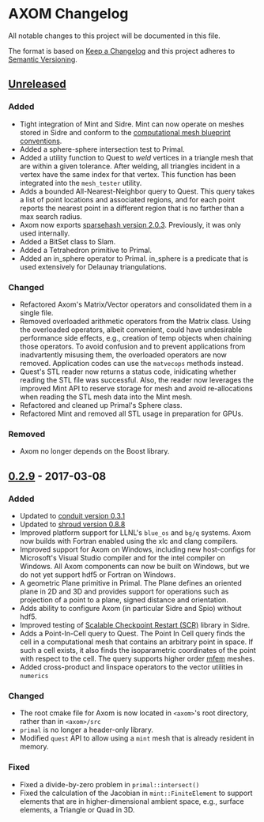 # AXOM Changelog
All notable changes to this project will be documented in this file.

The format is based on [Keep a Changelog](http://keepachangelog.com/en/1.0.0/)
and this project adheres to [Semantic Versioning](http://semver.org/spec/v2.0.0.html).

## [Unreleased]

### Added
- Tight integration of Mint and Sidre. Mint can now operate on meshes stored in
  Sidre and conform to the [computational mesh blueprint conventions](http://llnl-conduit.readthedocs.io/en/latest/blueprint.html).
- Added a sphere-sphere intersection test to Primal.
- Added a utility function to Quest to *weld* vertices in a triangle mesh that are within
  a given tolerance. After welding, all triangles incident in a vertex have the same
  index for that vertex. This function has been integrated into the ``mesh_tester`` utility.
- Adds a bounded All-Nearest-Neighbor query to Quest.  This query takes a list
  of point locations and associated regions, and for each point reports the nearest
  point in a different region that is no farther than a max search radius.
- Axom now exports [sparsehash version 2.0.3](https://github.com/sparsehash/sparsehash).
  Previously, it was only used internally.
- Added a BitSet class to Slam.
- Added a Tetrahedron primitive to Primal.
- Added an in_sphere operator to Primal.  in_sphere is a predicate that
  is used extensively for Delaunay triangulations.

### Changed
- Refactored Axom's Matrix/Vector operators and consolidated them in a single file.
- Removed overloaded arithmetic operators from the Matrix class. Using the overloaded operators,
  albeit convenient, could have undesirable performance side effects, e.g., creation of temp
  objects when chaining those operators. To avoid confusion and to prevent applications from
  inadvartently misusing them, the overloaded operators are now removed. Application codes can
  use the ``matvecops``  methods instead.
- Quest's STL reader now returns a status code, inidicating whether reading
  the STL file was successful. Also, the reader now leverages the improved
  Mint API to reserve storage for mesh and avoid re-allocations when reading
  the STL mesh data into the Mint mesh.
- Refactored and cleaned up Primal's Sphere class.
- Refactored Mint and removed all STL usage in preparation for GPUs.

### Removed
- Axom no longer depends on the Boost library.

## [0.2.9] - 2017-03-08

### Added
- Updated to [conduit version 0.3.1](https://github.com/LLNL/conduit/tree/v0.3.1)
- Updated to [shroud version 0.8.8](https://github.com/LLNL/shroud/tree/v0.8.0)
- Improved platform support for LLNL's ``blue_os`` and ``bg/q`` systems.
  Axom now builds with Fortran enabled using the xlc and clang compilers.
- Improved support for Axom on Windows, including new host-configs for
  Microsoft's Visual Studio compiler and for the intel compiler on Windows.
  All Axom components can now be built on Windows, but we do not yet support
  hdf5 or Fortran on Windows.
- A geometric Plane primitive in Primal. The Plane defines an oriented
  plane in 2D and 3D and provides support for operations such as projection of
  a point to a plane, signed distance and orientation.
- Adds ability to configure Axom (in particular Sidre and Spio) without hdf5.
- Improved testing of [Scalable Checkpoint Restart (SCR)] library in Sidre.
- Adds a Point-In-Cell query to Quest. The Point In Cell query finds the cell
  in a computational mesh that contains an arbitrary point in space.
  If such a cell exists, it also finds the isoparametric coordinates of the
  point with respect to the cell. The query supports higher order
  [mfem](http://mfem.org) meshes.
- Added cross-product and linspace operators to the vector utilities in ``numerics``

### Changed
- The root cmake file for Axom is now located in ``<axom>``'s root directory,
  rather than in ``<axom>/src``
- ``primal`` is no longer a header-only library.
- Modified ``quest`` API to allow using a ``mint`` mesh that is already
  resident in memory.

### Fixed
- Fixed a divide-by-zero problem in ``primal::intersect()``
- Fixed the calculation of the Jacobian in ``mint::FiniteElement`` to support
  elements that are in higher-dimensional ambient space, e.g., surface elements,
  a Triangle or Quad in 3D.

[Unreleased]: https://lc.llnl.gov/bitbucket/projects/ATK/repos/axom/compare/commits?targetBranch=refs%2Ftags%2Fv0.2.9&sourceBranch=refs%2Fheads%2Fdevelop&targetRepoId=1066
[0.2.9]: https://lc.llnl.gov/bitbucket/projects/ATK/repos/axom/compare/commits?targetBranch=refs%2Ftags%2Fv0.2.8&sourceBranch=refs%2Ftags%2Fv0.2.9&targetRepoId=1066

[Scalable Checkpoint Restart (SCR)]: https://computation.llnl.gov/projects/scalable-checkpoint-restart-for-mpi
